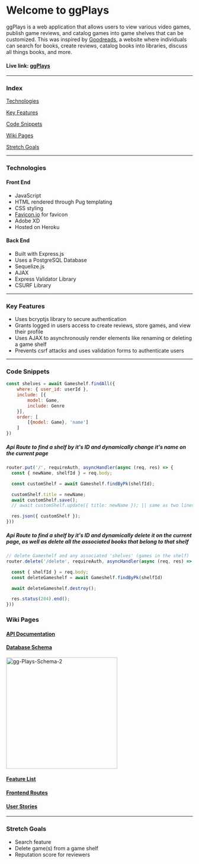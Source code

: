 # Welcome to ggPlays
ggPlays is a web application that allows users to view various video games, publish game reviews, and catalog games into game shelves that can be customized. This was inspired by [Goodreads](https://www.goodreads.com/), a website where individuals can search for books, create reviews, catalog books into libraries, discuss all things books, and more.
#### Live link: [ggPlays](https://ggplays.herokuapp.com/)

***

### Index
[Technologies](#technologies)

[Key Features](#key-features)

[Code Snippets](#code-snippets)

[Wiki Pages](#wiki-pages)

[Stretch Goals](#stretch-goals)

***

### Technologies
#### Front End
- JavaScript
- HTML rendered through Pug templating
- CSS styling
- [Favicon.io](https://favicon.io/) for favicon
- Adobe XD
- Hosted on Heroku

#### Back End
- Built with Express.js
- Uses a PostgreSQL Database
- Sequelize.js
- AJAX
- Express Validator Library
- CSURF Library

***

### Key Features
- Uses bcryptjs library to secure authentication
- Grants logged in users access to create reviews, store games, and view their profile
- Uses AJAX to asynchronously render elements like renaming or deleting a game shelf
- Prevents csrf attacks and uses validation forms to authenticate users

***

### Code Snippets

````javascript
const shelves = await Gameshelf.findAll({
    where: { user_id: userId },
    include: [{
        model: Game,
        include: Genre
    }],
    order: [
        [{model: Game}, 'name']
    ]
})
````

##### Api Route to find a shelf by it's ID and dynamically change it's name on the current page
````javascript
router.put('/', requireAuth, asyncHandler(async (req, res) => {
  const { newName, shelfId } = req.body;

  const customShelf = await Gameshelf.findByPk(shelfId);

  customShelf.title = newName;
  await customShelf.save();
  // await customShelf.update({ title: newName }); || same as two lines above

  res.json({ customShelf });
}))
````
##### Api Route to find a shelf by it's ID and dynamically delete it on the current page, as well as delete all the associated books that belong to that shelf

````javascript
// delete Gameshelf and any associated 'shelves' (games in the shelf)
router.delete('/delete', requireAuth, asyncHandler(async (req, res) => {

  const { shelfId } = req.body;
  const deleteGameshelf = await Gameshelf.findByPk(shelfId)

  await deleteGameshelf.destroy();

  res.status(204).end();
}))
````

### Wiki Pages
#### [API Documentation](https://github.com/Hieu-Ma/ggplays/wiki/API-Documentation)
#### [Database Schema](https://github.com/Hieu-Ma/ggplays/wiki/Database-Schema)
<img src="https://i.ibb.co/wNBRLY7/gg-Plays-Schema-2.png" alt="gg-Plays-Schema-2" height="300">

#### [Feature List](https://github.com/Hieu-Ma/ggplays/wiki/Feature-List)
#### [Frontend Routes](https://github.com/Hieu-Ma/ggplays/wiki/Frontend-Routes)
#### [User Stories](https://github.com/Hieu-Ma/ggplays/wiki/User-Stories)

***

### Stretch Goals
- Search feature
- Delete game(s) from a game shelf
- Reputation score for reviewers
